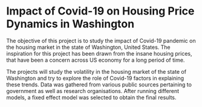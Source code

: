 # Impact of Covid-19 on Housing Price Dynamics in Washington
The objective of this project is to study the impact of Covid-19 pandemic on the housing market in the state of Washington, United States. The inspiration for this project has been drawn from the insane housing prices, that have been a concern across US economy for a long period of time.

The projects will study the volatility in the housing market of the state of Washington and try to explore the role of Covid-19 factors in explaining these trends.
Data was gathered from various public sources pertaining to government as well as research organisations. 
After running different models, a fixed effect model was selected to obtain the final results. 

